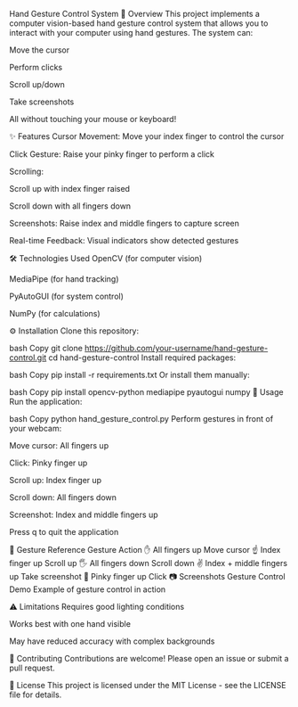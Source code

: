 Hand Gesture Control System
📜 Overview
This project implements a computer vision-based hand gesture control system that allows you to interact with your computer using hand gestures. The system can:

Move the cursor

Perform clicks

Scroll up/down

Take screenshots

All without touching your mouse or keyboard!

✨ Features
Cursor Movement: Move your index finger to control the cursor

Click Gesture: Raise your pinky finger to perform a click

Scrolling:

Scroll up with index finger raised

Scroll down with all fingers down

Screenshots: Raise index and middle fingers to capture screen

Real-time Feedback: Visual indicators show detected gestures

🛠️ Technologies Used
OpenCV (for computer vision)

MediaPipe (for hand tracking)

PyAutoGUI (for system control)

NumPy (for calculations)

⚙️ Installation
Clone this repository:

bash
Copy
git clone https://github.com/your-username/hand-gesture-control.git
cd hand-gesture-control
Install required packages:

bash
Copy
pip install -r requirements.txt
Or install them manually:

bash
Copy
pip install opencv-python mediapipe pyautogui numpy
🚀 Usage
Run the application:

bash
Copy
python hand_gesture_control.py
Perform gestures in front of your webcam:

Move cursor: All fingers up

Click: Pinky finger up

Scroll up: Index finger up

Scroll down: All fingers down

Screenshot: Index and middle fingers up

Press q to quit the application

🤖 Gesture Reference
Gesture	Action
✋ All fingers up	Move cursor
☝️ Index finger up	Scroll up
🖐️ All fingers down	Scroll down
✌️ Index + middle fingers up	Take screenshot
🤘 Pinky finger up	Click
📷 Screenshots
Gesture Control Demo Example of gesture control in action

⚠️ Limitations
Requires good lighting conditions

Works best with one hand visible

May have reduced accuracy with complex backgrounds

🤝 Contributing
Contributions are welcome! Please open an issue or submit a pull request.

📄 License
This project is licensed under the MIT License - see the LICENSE file for details.
